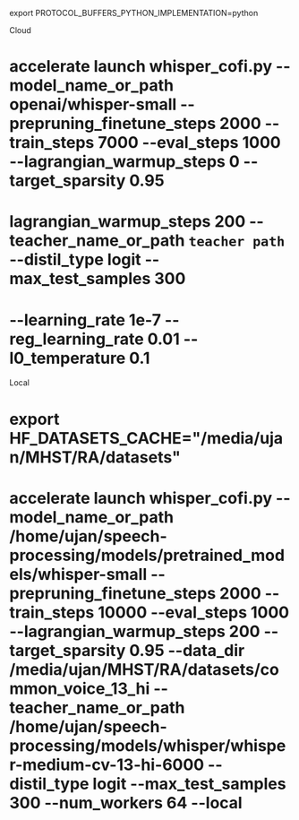 export PROTOCOL_BUFFERS_PYTHON_IMPLEMENTATION=python

Cloud

# accelerate launch whisper_cofi.py --model_name_or_path openai/whisper-small --prepruning_finetune_steps 2000 --train_steps 7000 --eval_steps 1000 --lagrangian_warmup_steps 0 --target_sparsity 0.95

# lagrangian_warmup_steps 200 --teacher_name_or_path `teacher path` --distil_type logit --max_test_samples 300

# --learning_rate 1e-7 --reg_learning_rate 0.01 --l0_temperature 0.1

Local

# export HF_DATASETS_CACHE="/media/ujan/MHST/RA/datasets"

# accelerate launch whisper_cofi.py --model_name_or_path /home/ujan/speech-processing/models/pretrained_models/whisper-small  --prepruning_finetune_steps 2000 --train_steps 10000 --eval_steps 1000 --lagrangian_warmup_steps 200 --target_sparsity 0.95 --data_dir /media/ujan/MHST/RA/datasets/common_voice_13_hi --teacher_name_or_path /home/ujan/speech-processing/models/whisper/whisper-medium-cv-13-hi-6000 --distil_type logit --max_test_samples 300 --num_workers 64 --local